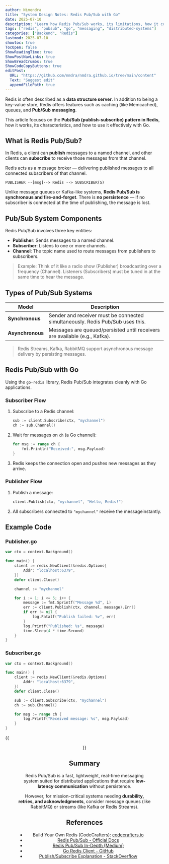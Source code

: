 ```yaml
---
author: Nimendra
title: "System Design Notes: Redis Pub/Sub with Go"
date: 2025-07-10
description: "Learn how Redis Pub/Sub works, its limitations, how it compares to Go channels, and how to implement it using Go."
tags: ["redis", "pubsub", "go", "messaging", "distributed-systems"]
categories: ["Backend", "Redis"]
lastmod: 2025-07-10
showtoc: true
TocOpen: false
ShowReadingTime: true
ShowPostNavLinks: true
ShowBreadCrumbs: true
ShowCodeCopyButtons: true
editPost:
  URL: "https://github.com/nmdra/nmdra.github.io/tree/main/content"
  Text: "Suggest edit"
  appendFilePath: true
--- 
```


Redis is often described as a **data structure server**. In addition to being a key-value store, Redis offers features such as caching (like Memcached), queues, and **Pub/Sub messaging**.

This article focuses on the **Pub/Sub (publish-subscribe) pattern in Redis**, how it works, its characteristics, and how to use it effectively with Go.

## What is Redis Pub/Sub?

In Redis, a client can **publish** messages to a named channel, and other clients can **subscribe** to receive those messages from that channel.

Redis acts as a message broker — delivering published messages to all connected subscribers of that channel.

```text
PUBLISHER --[msg]--> Redis --> SUBSCRIBER(S)
````

Unlike message queues or Kafka-like systems, **Redis Pub/Sub is synchronous and fire-and-forget**. There is **no persistence** — if no subscriber is connected at the time of publishing, the message is lost.

## Pub/Sub System Components

Redis Pub/Sub involves three key entities:

* **Publisher**: Sends messages to a named channel.
* **Subscriber**: Listens to one or more channels.
* **Channel**: The topic name used to route messages from publishers to subscribers.

> Example: Think of it like a radio show (Publisher) broadcasting over a frequency (Channel). Listeners (Subscribers) must be tuned in at the same time to hear the message.

## Types of Pub/Sub Systems

| Model            | Description                                                                    |
| ---------------- | ------------------------------------------------------------------------------ |
| **Synchronous**  | Sender and receiver must be connected simultaneously. Redis Pub/Sub uses this. |
| **Asynchronous** | Messages are queued/persisted until receivers are available (e.g., Kafka).     |

> Redis Streams, Kafka, RabbitMQ support asynchronous message delivery by persisting messages.

## Redis Pub/Sub with Go

Using the `go-redis` library, Redis Pub/Sub integrates cleanly with Go applications.

### Subscriber Flow

1. Subscribe to a Redis channel:

   ```go
   sub := client.Subscribe(ctx, "mychannel")
   ch := sub.Channel()
   ```

2. Wait for messages on `ch` (a Go channel):

   ```go
   for msg := range ch {
       fmt.Println("Received:", msg.Payload)
   }
   ```

3. Redis keeps the connection open and pushes new messages as they arrive.

### Publisher Flow

1. Publish a message:

   ```go
   client.Publish(ctx, "mychannel", "Hello, Redis!")
   ```

2. All subscribers connected to `"mychannel"` receive the messageinstantly.

## Example Code

### Publisher.go

```go
var ctx = context.Background()

func main() {
	client := redis.NewClient(&redis.Options{
		Addr: "localhost:6379",
	})
	defer client.Close()

	channel := "mychannel"

	for i := 1; i <= 5; i++ {
		message := fmt.Sprintf("Message %d", i)
		err := client.Publish(ctx, channel, message).Err()
		if err != nil {
			log.Fatalf("Publish failed: %v", err)
		}
		log.Printf("Published: %s", message)
		time.Sleep(4 * time.Second)
	}
}
```

### Subscriber.go

```go
var ctx = context.Background()

func main() {
	client := redis.NewClient(&redis.Options{
		Addr: "localhost:6379",
	})
	defer client.Close()

	sub := client.Subscribe(ctx, "mychannel")
	ch := sub.Channel()

	for msg := range ch {
		log.Printf("Received message: %s", msg.Payload)
	}
}
```
{{<figure src="/images/Redis PubSub and Implementation.webp" caption="" alt="pubsub demo" width= "100%" height="auto"  align="center" >}}

## Summary

Redis Pub/Sub is a fast, lightweight, real-time messaging system suited for distributed applications that require **low-latency communication** without persistence.

However, for mission-critical systems needing **durability, retries, and acknowledgments**, consider message queues (like RabbitMQ) or streams (like Kafka or Redis Streams).

## References

* Build Your Own Redis (CodeCrafters): [codecrafters.io](https://app.codecrafters.io/r/gentle-armadillo-148010)
* [Redis Pub/Sub - Official Docs](https://redis.io/glossary/pub-sub/)
* [Redis Pub/Sub In-Depth (Medium)](https://medium.com/@joudwawad/redis-pub-sub-in-depth-d2c6f4334826)
* [Go Redis Client - GitHub](https://github.com/redis/go-redis)
* [Publish/Subscribe Explanation - StackOverflow](https://stackoverflow.com/a/9562169)

